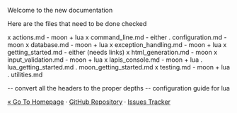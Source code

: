 
Welcome to the new documentation

Here are the files that need to be done checked

x  actions.md - moon + lua
x  command_line.md - either
.  configuration.md - moon
x  database.md - moon + lua
x  exception_handling.md - moon + lua
x  getting_started.md - either (needs links)
x  html_generation.md - moon
x  input_validation.md - moon + lua
x  lapis_console.md - moon + lua
.  lua_getting_started.md
.  moon_getting_started.md
x  testing.md - moon + lua
.  utilities.md


-- convert all the headers to the proper depths
-- configuration guide for lua

<div class="footer">
  <a href="http://leafo.net/lapis">&laquo; Go To Homepage</a>
  &middot;
  <a href="https://github.com/leafo/lapis">GitHub Repository</a>
  &middot;
  <a href="https://github.com/leafo/lapis/issues">Issues Tracker</a>
</div>

